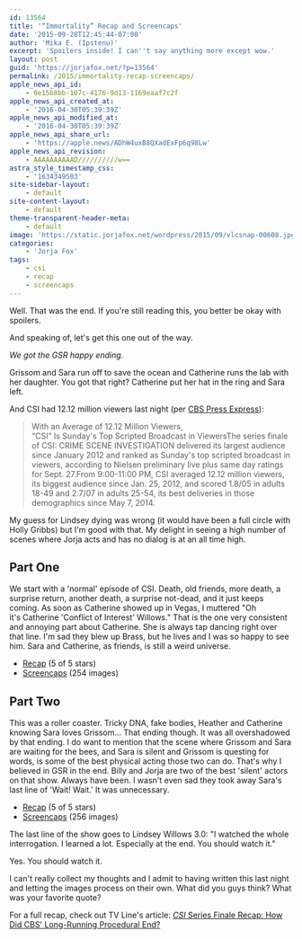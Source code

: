 ```yaml
---
id: 13564
title: '“Immortality” Recap and Screencaps'
date: '2015-09-28T12:45:44-07:00'
author: 'Mika E. (Ipstenu)'
excerpt: 'Spoilers inside! I can''t say anything more except wow.'
layout: post
guid: 'https://jorjafox.net/?p=13564'
permalink: /2015/immortality-recap-screencaps/
apple_news_api_id:
    - 0e15b8bb-107c-4176-9d13-1169eaaf7c2f
apple_news_api_created_at:
    - '2016-04-30T05:39:39Z'
apple_news_api_modified_at:
    - '2016-04-30T05:39:39Z'
apple_news_api_share_url:
    - 'https://apple.news/ADhW4uxB8QXadExFp6q98Lw'
apple_news_api_revision:
    - AAAAAAAAAAD//////////w==
astra_style_timestamp_css:
    - '1634349503'
site-sidebar-layout:
    - default
site-content-layout:
    - default
theme-transparent-header-meta:
    - default
image: 'https://static.jorjafox.net/wordpress/2015/09/vlcsnap-00608.jpg'
categories:
    - 'Jorja Fox'
tags:
    - csi
    - recap
    - screencaps
---
```


Well. That was the end. If you're still reading this, you better be okay with spoilers.

And speaking of, let's get this one out of the way.

_We got the GSR happy ending._

Grissom and Sara run off to save the ocean and Catherine runs the lab with her daughter. You got that right? Catherine put her hat in the ring and Sara left.

And CSI had 12.12 million viewers last night (per <a href="http://www.cbspressexpress.com/cbs-entertainment/releases/view?id=43569">CBS Press Express</a>):

<blockquote class="wp-block-quote">With an Average of 12.12 Million Viewers,<br>“CSI” Is Sunday's Top Scripted Broadcast in ViewersThe series finale of CSI: CRIME SCENE INVESTIGATION delivered its largest audience since January 2012 and ranked as Sunday's top scripted broadcast in viewers, according to Nielsen preliminary live plus same day ratings for Sept. 27.From 9:00-11:00 PM, CSI averaged 12.12 million viewers, its biggest audience since Jan. 25, 2012, and scored 1.8/05 in adults 18-49 and 2.7/07 in adults 25-54, its best deliveries in those demographics since May 7, 2014.</blockquote>

My guess for Lindsey dying was wrong (it would have been a full circle with Holly Gribbs) but I'm good with that. My delight in seeing a high number of scenes where Jorja acts and has no dialog is at an all time high.

<h2>Part One</h2>

We start with a 'normal' episode of CSI. Death, old friends, more death, a surprise return, another death, a surprise not-dead, and it just keeps coming. As soon as Catherine showed up in Vegas, I muttered "Oh it's&nbsp;Catherine 'Conflict of Interest' Willows." That is the one very consistent and annoying part about Catherine. She is always tap dancing right over that line. I'm sad they blew up Brass, but he lives and I was so happy to see him. Sara and Catherine, as friends, is still a weird universe.

<ul><li><a href="https://jorjafox.net/wiki/Immortality_(Part_1)">Recap</a>&nbsp;(5 of 5 stars)</li><li><a href="https://jorjafox.net/gallery/tv/csi/season16/immortality-1/">Screencaps</a> (254 images)</li></ul>

<h2>Part Two</h2>

This was a roller coaster. Tricky DNA, fake bodies, Heather and Catherine knowing Sara loves Grissom... That ending though. It was all overshadowed by that ending. I do want to mention that the scene where Grissom and Sara are waiting for the bees, and Sara is silent and Grissom is questing for words, is some of the best physical acting those two can do. That's why I believed in GSR in the end. Billy and Jorja are two of the best 'silent' actors on that show. Always have been. I wasn't even sad they took away Sara's last line of 'Wait! Wait.' It was unnecessary.

<ul><li><a href="https://jorjafox.net/wiki/Immortality_(Part_2)">Recap</a>&nbsp;(5 of 5 stars)</li><li><a href="https://jorjafox.net/gallery/tv/csi/season16/immortality-2/">Screencaps</a> (256 images)</li></ul>

The last line of the show goes to Lindsey Willows 3.0: "I watched the whole interrogation. I learned a lot. Especially at the end. You should watch it."

Yes. You should watch it.

I can't really collect my thoughts and I admit to having written this last night and letting the images process on their own. What did you guys think? What was your favorite quote?

For a full recap, check out TV Line's article:&nbsp;<a href="https://tvline.com/2015/09/27/csi-series-finale-recap-gil-sara-reunited/">_CSI_ Series Finale Recap: How Did CBS' Long-Running Procedural&nbsp;End?</a>
